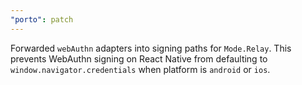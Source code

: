 ```yaml
---
"porto": patch
---
```


Forwarded `webAuthn` adapters into signing paths for `Mode.Relay`.
This prevents WebAuthn signing on React Native from defaulting to `window.navigator.credentials` when platform is `android` or `ios`.
